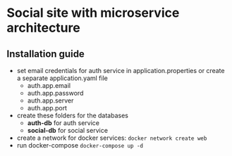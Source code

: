 # Social site with microservice architecture

## Installation guide

- set email credentials for auth service in application.properties or create a separate application.yaml file
    - auth.app.email
    - auth.app.password
    - auth.app.server
    - auth.app.port
- create these folders for the databases
    - __auth-db__ for auth service
    - __social-db__ for social service
- create a network for docker services: `docker network create web`
- run docker-compose `docker-compose up -d`